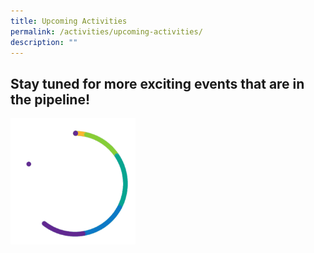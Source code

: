 ```yaml
---
title: Upcoming Activities
permalink: /activities/upcoming-activities/
description: ""
---
```

## Stay tuned for more exciting events that are in the pipeline!


<a href="/images/loading.gif"><img src="/images/loading.gif" style="width:200px;" /></a> 

